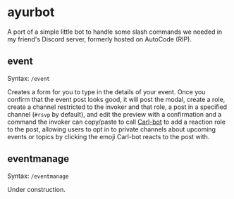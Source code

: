 # ayurbot

A port of a simple little bot to handle some slash commands we needed in my friend's Discord server, formerly hosted on AutoCode (RIP).

## event
Syntax: `/event`

Creates a form for you to type in the details of your event. Once you confirm that the event post looks good, it will post the modal, create a role, create a channel restricted to the invoker and that role, a post in a specified channel (`#rsvp` by default), and edit the preview with a confirmation and a command the invoker can copy/paste to call [Carl-bot](https://carl.gg/) to add a reaction role to the post, allowing users to opt in to private channels about upcoming events or topics by clicking the emoji Carl-bot reacts to the post with.

## eventmanage
Syntax: `/eventmanage`

Under construction.
